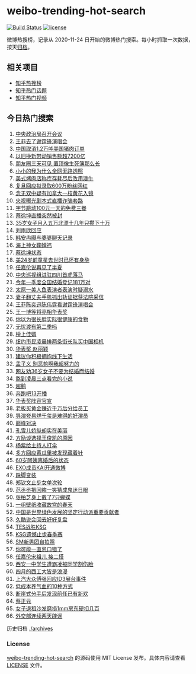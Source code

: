 # weibo-trending-hot-search

[![Build Status](https://github.com/justjavac/weibo-trending-hot-search/workflows/ci/badge.svg?branch=master)](https://github.com/justjavac/weibo-trending-hot-search/actions)
[![license](https://img.shields.io/github/license/justjavac/weibo-trending-hot-search)](https://github.com/justjavac/weibo-trending-hot-search/blob/master/LICENSE)

微博热搜榜，记录从 2020-11-24 日开始的微博热门搜索。每小时抓取一次数据，按天[归档](./archives)。

## 相关项目

- [知乎热搜榜](https://github.com/justjavac/zhihu-trending-top-search)
- [知乎热门话题](https://github.com/justjavac/zhihu-trending-hot-questions)
- [知乎热门视频](https://github.com/justjavac/zhihu-trending-hot-video)

## 今日热门搜索

<!-- BEGIN -->
<!-- 最后更新时间 Sat Apr 26 2025 02:14:08 GMT+0800 (China Standard Time) -->

1. [中央政治局召开会议](https://s.weibo.com//weibo?q=%23%E4%B8%AD%E5%A4%AE%E6%94%BF%E6%B2%BB%E5%B1%80%E5%8F%AC%E5%BC%80%E4%BC%9A%E8%AE%AE%23&Refer=new_time)
1. [王菲去了谢霆锋演唱会](https://s.weibo.com//weibo?q=%23%E7%8E%8B%E8%8F%B2%E5%8E%BB%E4%BA%86%E8%B0%A2%E9%9C%86%E9%94%8B%E6%BC%94%E5%94%B1%E4%BC%9A%23&t=31&band_rank=1&Refer=top)
1. [中国取消1.2万吨美国猪肉订单](https://s.weibo.com//weibo?q=%23%E4%B8%AD%E5%9B%BD%E5%8F%96%E6%B6%881.2%E4%B8%87%E5%90%A8%E7%BE%8E%E5%9B%BD%E7%8C%AA%E8%82%89%E8%AE%A2%E5%8D%95%23&t=31&band_rank=6&Refer=top)
1. [以旧换新带动销售额超7200亿](https://s.weibo.com//weibo?q=%23%E4%BB%A5%E6%97%A7%E6%8D%A2%E6%96%B0%E5%B8%A6%E5%8A%A8%E9%94%80%E5%94%AE%E9%A2%9D%E8%B6%857200%E4%BA%BF%23&t=31&band_rank=3&Refer=top)
1. [朋友圈三天可见 置顶像生死簿那么长](https://s.weibo.com//weibo?q=%E6%9C%8B%E5%8F%8B%E5%9C%88%E4%B8%89%E5%A4%A9%E5%8F%AF%E8%A7%81%20%E7%BD%AE%E9%A1%B6%E5%83%8F%E7%94%9F%E6%AD%BB%E7%B0%BF%E9%82%A3%E4%B9%88%E9%95%BF&t=31&band_rank=4&Refer=top)
1. [小小的我为什么全网无路透照](https://s.weibo.com//weibo?q=%23%E5%B0%8F%E5%B0%8F%E7%9A%84%E6%88%91%E4%B8%BA%E4%BB%80%E4%B9%88%E5%85%A8%E7%BD%91%E6%97%A0%E8%B7%AF%E9%80%8F%E7%85%A7%23&t=31&band_rank=7&Refer=top)
1. [美式烤肉店称库存耗尽后改用澳牛](https://s.weibo.com//weibo?q=%23%E7%BE%8E%E5%BC%8F%E7%83%A4%E8%82%89%E5%BA%97%E7%A7%B0%E5%BA%93%E5%AD%98%E8%80%97%E5%B0%BD%E5%90%8E%E6%94%B9%E7%94%A8%E6%BE%B3%E7%89%9B%23&t=31&band_rank=19&Refer=top)
1. [复旦回应拟录取600万粉丝网红](https://s.weibo.com//weibo?q=%23%E5%A4%8D%E6%97%A6%E5%9B%9E%E5%BA%94%E6%8B%9F%E5%BD%95%E5%8F%96600%E4%B8%87%E7%B2%89%E4%B8%9D%E7%BD%91%E7%BA%A2%23&t=31&band_rank=5&Refer=top)
1. [念无双中疑有加拿大一枝黄花入镜](https://s.weibo.com//weibo?q=%23%E5%BF%B5%E6%97%A0%E5%8F%8C%E4%B8%AD%E7%96%91%E6%9C%89%E5%8A%A0%E6%8B%BF%E5%A4%A7%E4%B8%80%E6%9E%9D%E9%BB%84%E8%8A%B1%E5%85%A5%E9%95%9C%23&t=31&band_rank=10&Refer=top)
1. [央视曝光剧本式直播诈骗套路](https://s.weibo.com//weibo?q=%23%E5%A4%AE%E8%A7%86%E6%9B%9D%E5%85%89%E5%89%A7%E6%9C%AC%E5%BC%8F%E7%9B%B4%E6%92%AD%E8%AF%88%E9%AA%97%E5%A5%97%E8%B7%AF%23&t=31&band_rank=33&Refer=top)
1. [字节跳动100元一天的免费三餐](https://s.weibo.com//weibo?q=%E5%AD%97%E8%8A%82%E8%B7%B3%E5%8A%A8100%E5%85%83%E4%B8%80%E5%A4%A9%E7%9A%84%E5%85%8D%E8%B4%B9%E4%B8%89%E9%A4%90&t=31&band_rank=9&Refer=top)
1. [蔡徐坤直播突然被封](https://s.weibo.com//weibo?q=%23%E8%94%A1%E5%BE%90%E5%9D%A4%E7%9B%B4%E6%92%AD%E7%AA%81%E7%84%B6%E8%A2%AB%E5%B0%81%23&t=31&band_rank=11&Refer=top)
1. [35岁女子月入五万北漂十几年只攒下十万](https://s.weibo.com//weibo?q=%2335%E5%B2%81%E5%A5%B3%E5%AD%90%E6%9C%88%E5%85%A5%E4%BA%94%E4%B8%87%E5%8C%97%E6%BC%82%E5%8D%81%E5%87%A0%E5%B9%B4%E5%8F%AA%E6%94%92%E4%B8%8B%E5%8D%81%E4%B8%87%23&t=31&band_rank=12&Refer=top)
1. [刘雨欣回应](https://s.weibo.com//weibo?q=%E5%88%98%E9%9B%A8%E6%AC%A3%E5%9B%9E%E5%BA%94&t=31&band_rank=12&Refer=top)
1. [韩安冉曝与婆婆聊天记录](https://s.weibo.com//weibo?q=%23%E9%9F%A9%E5%AE%89%E5%86%89%E6%9B%9D%E4%B8%8E%E5%A9%86%E5%A9%86%E8%81%8A%E5%A4%A9%E8%AE%B0%E5%BD%95%23&t=31&band_rank=21&Refer=top)
1. [海上神女鞠婧祎](https://s.weibo.com//weibo?q=%E6%B5%B7%E4%B8%8A%E7%A5%9E%E5%A5%B3%E9%9E%A0%E5%A9%A7%E7%A5%8E&t=31&band_rank=23&Refer=top)
1. [蔡徐坤状态](https://s.weibo.com//weibo?q=%E8%94%A1%E5%BE%90%E5%9D%A4%E7%8A%B6%E6%80%81&t=31&band_rank=14&Refer=top)
1. [美24岁前童星去世时已怀有身孕](https://s.weibo.com//weibo?q=%23%E7%BE%8E24%E5%B2%81%E5%89%8D%E7%AB%A5%E6%98%9F%E5%8E%BB%E4%B8%96%E6%97%B6%E5%B7%B2%E6%80%80%E6%9C%89%E8%BA%AB%E5%AD%95%23&t=31&band_rank=15&Refer=top)
1. [任嘉伦说再见了半夏](https://s.weibo.com//weibo?q=%23%E4%BB%BB%E5%98%89%E4%BC%A6%E8%AF%B4%E5%86%8D%E8%A7%81%E4%BA%86%E5%8D%8A%E5%A4%8F%23&t=31&band_rank=29&Refer=top)
1. [中央巡视组进驻四川首虎落马](https://s.weibo.com//weibo?q=%23%E4%B8%AD%E5%A4%AE%E5%B7%A1%E8%A7%86%E7%BB%84%E8%BF%9B%E9%A9%BB%E5%9B%9B%E5%B7%9D%E9%A6%96%E8%99%8E%E8%90%BD%E9%A9%AC%23&t=31&band_rank=2&Refer=top)
1. [今年一季度全国结婚登记181万对](https://s.weibo.com//weibo?q=%23%E4%BB%8A%E5%B9%B4%E4%B8%80%E5%AD%A3%E5%BA%A6%E5%85%A8%E5%9B%BD%E7%BB%93%E5%A9%9A%E7%99%BB%E8%AE%B0181%E4%B8%87%E5%AF%B9%23&t=31&band_rank=20&Refer=top)
1. [太原一美人鱼表演者表演时疑溺水](https://s.weibo.com//weibo?q=%23%E5%A4%AA%E5%8E%9F%E4%B8%80%E7%BE%8E%E4%BA%BA%E9%B1%BC%E8%A1%A8%E6%BC%94%E8%80%85%E8%A1%A8%E6%BC%94%E6%97%B6%E7%96%91%E6%BA%BA%E6%B0%B4%23&t=31&band_rank=17&Refer=top)
1. [妻子翻丈夫手机抓出轨证据获法院采信](https://s.weibo.com//weibo?q=%23%E5%A6%BB%E5%AD%90%E7%BF%BB%E4%B8%88%E5%A4%AB%E6%89%8B%E6%9C%BA%E6%8A%93%E5%87%BA%E8%BD%A8%E8%AF%81%E6%8D%AE%E8%8E%B7%E6%B3%95%E9%99%A2%E9%87%87%E4%BF%A1%23&t=31&band_rank=34&Refer=top)
1. [王菲陈奕迅陈伟霆看谢霆锋演唱会](https://s.weibo.com//weibo?q=%E7%8E%8B%E8%8F%B2%E9%99%88%E5%A5%95%E8%BF%85%E9%99%88%E4%BC%9F%E9%9C%86%E7%9C%8B%E8%B0%A2%E9%9C%86%E9%94%8B%E6%BC%94%E5%94%B1%E4%BC%9A&t=31&band_rank=23&Refer=top)
1. [王一博等将亮相华表奖](https://s.weibo.com//weibo?q=%23%E7%8E%8B%E4%B8%80%E5%8D%9A%E7%AD%89%E5%B0%86%E4%BA%AE%E7%9B%B8%E5%8D%8E%E8%A1%A8%E5%A5%96%23&t=31&band_rank=27&Refer=top)
1. [你以为很长胖实际很健康的食物](https://s.weibo.com//weibo?q=%E4%BD%A0%E4%BB%A5%E4%B8%BA%E5%BE%88%E9%95%BF%E8%83%96%E5%AE%9E%E9%99%85%E5%BE%88%E5%81%A5%E5%BA%B7%E7%9A%84%E9%A3%9F%E7%89%A9&t=31&band_rank=22&Refer=top)
1. [无忧渡有第二季吗](https://s.weibo.com//weibo?q=%23%E6%97%A0%E5%BF%A7%E6%B8%A1%E6%9C%89%E7%AC%AC%E4%BA%8C%E5%AD%A3%E5%90%97%23&t=31&band_rank=45&Refer=top)
1. [榜上佳婿](https://s.weibo.com//weibo?q=%E6%A6%9C%E4%B8%8A%E4%BD%B3%E5%A9%BF&t=31&band_rank=30&Refer=top)
1. [纽约市民凌晨排两条街长队买中国相机](https://s.weibo.com//weibo?q=%23%E7%BA%BD%E7%BA%A6%E5%B8%82%E6%B0%91%E5%87%8C%E6%99%A8%E6%8E%92%E4%B8%A4%E6%9D%A1%E8%A1%97%E9%95%BF%E9%98%9F%E4%B9%B0%E4%B8%AD%E5%9B%BD%E7%9B%B8%E6%9C%BA%23&t=31&band_rank=26&Refer=top)
1. [华表奖 赵丽颖](https://s.weibo.com//weibo?q=%E5%8D%8E%E8%A1%A8%E5%A5%96%20%E8%B5%B5%E4%B8%BD%E9%A2%96&t=31&band_rank=28&Refer=top)
1. [建议你积极拥抱线下生活](https://s.weibo.com//weibo?q=%23%E5%BB%BA%E8%AE%AE%E4%BD%A0%E7%A7%AF%E6%9E%81%E6%8B%A5%E6%8A%B1%E7%BA%BF%E4%B8%8B%E7%94%9F%E6%B4%BB%23&t=31&band_rank=10&Refer=top)
1. [孟子义 别恶剪啊我超努力的](https://s.weibo.com//weibo?q=%E5%AD%9F%E5%AD%90%E4%B9%89%20%E5%88%AB%E6%81%B6%E5%89%AA%E5%95%8A%E6%88%91%E8%B6%85%E5%8A%AA%E5%8A%9B%E7%9A%84&t=31&band_rank=8&Refer=top)
1. [网友劝36岁女子不要为结婚而结婚](https://s.weibo.com//weibo?q=%23%E7%BD%91%E5%8F%8B%E5%8A%9D36%E5%B2%81%E5%A5%B3%E5%AD%90%E4%B8%8D%E8%A6%81%E4%B8%BA%E7%BB%93%E5%A9%9A%E8%80%8C%E7%BB%93%E5%A9%9A%23&t=31&band_rank=42&Refer=top)
1. [熬到凌晨三点看完的小说](https://s.weibo.com//weibo?q=%23%E7%86%AC%E5%88%B0%E5%87%8C%E6%99%A8%E4%B8%89%E7%82%B9%E7%9C%8B%E5%AE%8C%E7%9A%84%E5%B0%8F%E8%AF%B4%23&t=31&band_rank=32&Refer=top)
1. [超鹅](https://s.weibo.com//weibo?q=%E8%B6%85%E9%B9%85&t=31&band_rank=41&Refer=top)
1. [奔跑吧13开播](https://s.weibo.com//weibo?q=%E5%A5%94%E8%B7%91%E5%90%A713%E5%BC%80%E6%92%AD&t=31&band_rank=43&Refer=top)
1. [华表奖阵容官宣](https://s.weibo.com//weibo?q=%E5%8D%8E%E8%A1%A8%E5%A5%96%E9%98%B5%E5%AE%B9%E5%AE%98%E5%AE%A3&t=31&band_rank=39&Refer=top)
1. [老板买黄金赚近千万后分给员工](https://s.weibo.com//weibo?q=%23%E8%80%81%E6%9D%BF%E4%B9%B0%E9%BB%84%E9%87%91%E8%B5%9A%E8%BF%91%E5%8D%83%E4%B8%87%E5%90%8E%E5%88%86%E7%BB%99%E5%91%98%E5%B7%A5%23&t=31&band_rank=38&Refer=top)
1. [导演夸易烊千玺是难得的好演员](https://s.weibo.com//weibo?q=%23%E5%AF%BC%E6%BC%94%E5%A4%B8%E6%98%93%E7%83%8A%E5%8D%83%E7%8E%BA%E6%98%AF%E9%9A%BE%E5%BE%97%E7%9A%84%E5%A5%BD%E6%BC%94%E5%91%98%23&t=31&band_rank=38&Refer=top)
1. [巅峰对决](https://s.weibo.com//weibo?q=%E5%B7%85%E5%B3%B0%E5%AF%B9%E5%86%B3&t=31&band_rank=41&Refer=top)
1. [孔雪儿娇纵却实在美丽](https://s.weibo.com//weibo?q=%E5%AD%94%E9%9B%AA%E5%84%BF%E5%A8%87%E7%BA%B5%E5%8D%B4%E5%AE%9E%E5%9C%A8%E7%BE%8E%E4%B8%BD&t=31&band_rank=38&Refer=top)
1. [方励谈选择王俊凯的原因](https://s.weibo.com//weibo?q=%23%E6%96%B9%E5%8A%B1%E8%B0%88%E9%80%89%E6%8B%A9%E7%8E%8B%E4%BF%8A%E5%87%AF%E7%9A%84%E5%8E%9F%E5%9B%A0%23&t=31&band_rank=37&Refer=top)
1. [杨紫给主持人打伞](https://s.weibo.com//weibo?q=%23%E6%9D%A8%E7%B4%AB%E7%BB%99%E4%B8%BB%E6%8C%81%E4%BA%BA%E6%89%93%E4%BC%9E%23&t=31&band_rank=19&Refer=top)
1. [多方回应黄瓜里被发现藏着针](https://s.weibo.com//weibo?q=%23%E5%A4%9A%E6%96%B9%E5%9B%9E%E5%BA%94%E9%BB%84%E7%93%9C%E9%87%8C%E8%A2%AB%E5%8F%91%E7%8E%B0%E8%97%8F%E7%9D%80%E9%92%88%23&t=31&band_rank=18&Refer=top)
1. [60岁阿姨离婚后的状态](https://s.weibo.com//weibo?q=%2360%E5%B2%81%E9%98%BF%E5%A7%A8%E7%A6%BB%E5%A9%9A%E5%90%8E%E7%9A%84%E7%8A%B6%E6%80%81%23&t=31&band_rank=16&Refer=top)
1. [EXO成员KAI开通微博](https://s.weibo.com//weibo?q=%23EXO%E6%88%90%E5%91%98KAI%E5%BC%80%E9%80%9A%E5%BE%AE%E5%8D%9A%23&t=31&band_rank=45&Refer=top)
1. [跺脚变装](https://s.weibo.com//weibo?q=%E8%B7%BA%E8%84%9A%E5%8F%98%E8%A3%85&t=31&band_rank=46&Refer=top)
1. [郑钦文止步女单次轮](https://s.weibo.com//weibo?q=%23%E9%83%91%E9%92%A6%E6%96%87%E6%AD%A2%E6%AD%A5%E5%A5%B3%E5%8D%95%E6%AC%A1%E8%BD%AE%23&t=31&band_rank=31&Refer=top)
1. [范丞丞把回眸一笑猜成鬼迷日眼](https://s.weibo.com//weibo?q=%E8%8C%83%E4%B8%9E%E4%B8%9E%E6%8A%8A%E5%9B%9E%E7%9C%B8%E4%B8%80%E7%AC%91%E7%8C%9C%E6%88%90%E9%AC%BC%E8%BF%B7%E6%97%A5%E7%9C%BC&t=31&band_rank=48&Refer=top)
1. [张柏芝身上戴了7只蝴蝶](https://s.weibo.com//weibo?q=%E5%BC%A0%E6%9F%8F%E8%8A%9D%E8%BA%AB%E4%B8%8A%E6%88%B4%E4%BA%867%E5%8F%AA%E8%9D%B4%E8%9D%B6&t=31&band_rank=24&Refer=top)
1. [一组壁纸收藏故宫的春天](https://s.weibo.com//weibo?q=%23%E4%B8%80%E7%BB%84%E5%A3%81%E7%BA%B8%E6%94%B6%E8%97%8F%E6%95%85%E5%AE%AB%E7%9A%84%E6%98%A5%E5%A4%A9%23&t=31&band_rank=50&Refer=top)
1. [中国是世界绿色发展的坚定行动派重要贡献者](https://s.weibo.com//weibo?q=%23%E4%B8%AD%E5%9B%BD%E6%98%AF%E4%B8%96%E7%95%8C%E7%BB%BF%E8%89%B2%E5%8F%91%E5%B1%95%E7%9A%84%E5%9D%9A%E5%AE%9A%E8%A1%8C%E5%8A%A8%E6%B4%BE%E9%87%8D%E8%A6%81%E8%B4%A1%E7%8C%AE%E8%80%85%23&Refer=new_time)
1. [久酷说会回去好好复盘](https://s.weibo.com//weibo?q=%E4%B9%85%E9%85%B7%E8%AF%B4%E4%BC%9A%E5%9B%9E%E5%8E%BB%E5%A5%BD%E5%A5%BD%E5%A4%8D%E7%9B%98&t=31&band_rank=35&Refer=top)
1. [TES战胜KSG](https://s.weibo.com//weibo?q=%23TES%E6%88%98%E8%83%9CKSG%23&t=31&band_rank=44&Refer=top)
1. [KSG遗憾止步春季赛](https://s.weibo.com//weibo?q=%23KSG%E9%81%97%E6%86%BE%E6%AD%A2%E6%AD%A5%E6%98%A5%E5%AD%A3%E8%B5%9B%23&t=31&band_rank=48&Refer=top)
1. [SM新男团自拍照](https://s.weibo.com//weibo?q=%23SM%E6%96%B0%E7%94%B7%E5%9B%A2%E8%87%AA%E6%8B%8D%E7%85%A7%23&t=31&band_rank=49&Refer=top)
1. [你可能一直忌口错了](https://s.weibo.com//weibo?q=%23%E4%BD%A0%E5%8F%AF%E8%83%BD%E4%B8%80%E7%9B%B4%E5%BF%8C%E5%8F%A3%E9%94%99%E4%BA%86%23&t=31&band_rank=49&Refer=top)
1. [任嘉伦宋祖儿 接二搭](https://s.weibo.com//weibo?q=%E4%BB%BB%E5%98%89%E4%BC%A6%E5%AE%8B%E7%A5%96%E5%84%BF%20%E6%8E%A5%E4%BA%8C%E6%90%AD&t=31&band_rank=7&Refer=top)
1. [西安一中学生遭霸凌被同学割伤脸](https://s.weibo.com//weibo?q=%23%E8%A5%BF%E5%AE%89%E4%B8%80%E4%B8%AD%E5%AD%A6%E7%94%9F%E9%81%AD%E9%9C%B8%E5%87%8C%E8%A2%AB%E5%90%8C%E5%AD%A6%E5%89%B2%E4%BC%A4%E8%84%B8%23&t=31&band_rank=13&Refer=top)
1. [四月的西工大皆是浪漫](https://s.weibo.com//weibo?q=%E5%9B%9B%E6%9C%88%E7%9A%84%E8%A5%BF%E5%B7%A5%E5%A4%A7%E7%9A%86%E6%98%AF%E6%B5%AA%E6%BC%AB&t=31&band_rank=25&Refer=top)
1. [上汽大众傅强回应ID3展台事件](https://s.weibo.com//weibo?q=%23%E4%B8%8A%E6%B1%BD%E5%A4%A7%E4%BC%97%E5%82%85%E5%BC%BA%E5%9B%9E%E5%BA%94ID3%E5%B1%95%E5%8F%B0%E4%BA%8B%E4%BB%B6%23&t=31&band_rank=35&Refer=top)
1. [低成本养气血的10种方式](https://s.weibo.com//weibo?q=%23%E4%BD%8E%E6%88%90%E6%9C%AC%E5%85%BB%E6%B0%94%E8%A1%80%E7%9A%8410%E7%A7%8D%E6%96%B9%E5%BC%8F%23&t=31&band_rank=36&Refer=top)
1. [断崖式分手后发现前任已有新欢](https://s.weibo.com//weibo?q=%E6%96%AD%E5%B4%96%E5%BC%8F%E5%88%86%E6%89%8B%E5%90%8E%E5%8F%91%E7%8E%B0%E5%89%8D%E4%BB%BB%E5%B7%B2%E6%9C%89%E6%96%B0%E6%AC%A2&t=31&band_rank=40&Refer=top)
1. [蔡正元](https://s.weibo.com//weibo?q=%E8%94%A1%E6%AD%A3%E5%85%83&t=31&band_rank=46&Refer=top)
1. [女子退租沙发磨损1mm房东硬扣几百](https://s.weibo.com//weibo?q=%23%E5%A5%B3%E5%AD%90%E9%80%80%E7%A7%9F%E6%B2%99%E5%8F%91%E7%A3%A8%E6%8D%9F1mm%E6%88%BF%E4%B8%9C%E7%A1%AC%E6%89%A3%E5%87%A0%E7%99%BE%23&t=31&band_rank=47&Refer=top)
1. [外交部连续两天辟谣](https://s.weibo.com//weibo?q=%23%E5%A4%96%E4%BA%A4%E9%83%A8%E8%BF%9E%E7%BB%AD%E4%B8%A4%E5%A4%A9%E8%BE%9F%E8%B0%A3%23&t=31&band_rank=50&Refer=top)

<!-- END -->

历史归档 [./archives](./archives)

### License

[weibo-trending-hot-search](https://github.com/justjavac/weibo-trending-hot-search) 的源码使用 MIT License
发布。具体内容请查看 [LICENSE](./LICENSE) 文件。

